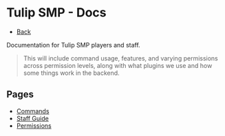 # Tulip SMP - Docs

- [Back](/tulipsmp/)

Documentation for Tulip SMP players and staff. 

> This will include command usage, features, and varying permissions across permission levels, along with what plugins we use and how some things work in the backend.

## Pages

- [Commands](/tulipsmp/docs/commands/)
- [Staff Guide](/tulipsmp/docs/staffguide/)
- [Permissions](/tulipsmp/docs/permissions)